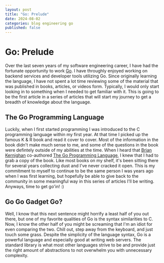 ```yaml
---
layout: post
title: "Go: Prelude"
date: 2024-08-02
categories: blog engineering go
published: false
---
```


# Go: Prelude

Over the last seven years of my software engineering career, I have had the fortunate opportunity to work [Go](https://go.dev/).
I have throughly enjoyed working on backend services and developer tools utilizing Go. Since originally learning the language,
I have not spent a lot time reviewing some of the material that was published in books, articles, or videos form. Typically,
I would only start looking in to something when I needed to get familiar with it. This is going to be the first article
in a series of articles that will start my journey to get a breadth of knowledge about the language.

## The Go Programming Language

Luckily, when I first started programming I was introduced to the C programming language within my first year. At that
time I picked up the famous K & R book and read it cover to cover. Most of the information in the book didn't make much
sense to me, and some of the questions in the book were defintely outside of my abilities at the time. When I heard
that [Brian Kernighan](https://en.wikipedia.org/wiki/Brian_Kernighan) co-authored [The Go Programming Language](https://www.gopl.io/),
I knew that I had to grab a copy of the book. Like most books on my shelf, it's been sitting there for several years
collecting dust and I've never cracked it open. This is my commitment to myself to continue to be the same person I was
years ago when I was first learning, but hopefully be able to give back to the community in some meaningful way in this
series of articles I'll be writing. Anyways, time to get go'in! :)

## Go Go Gadget Go?

Well, I know that this next sentence might horrify a least half of you out there, but one of my favorite qualities of
Go is the syntax similarities to C. Now, I know the other half of you might be screaming that I'm an idiot for even
comparing the two. Chill out, step away from the keyboard, and just touch some grass. Despite the simplicity of the
language syntax, Go is a powerful language and especially good at writing web servers. The standard library is what
most other languages strive to be and provide just the right amount of abstractions to not overwhelm you with
unnecessary complexity.
